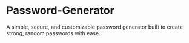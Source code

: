 # Password-Generator
A simple, secure, and customizable password generator built to create strong, random passwords with ease. 

